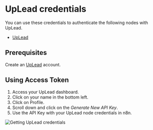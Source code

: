 # UpLead credentials

You can use these credentials to authenticate the following nodes with UpLead.

- [UpLead](/integrations/builtin/app-nodes/n8n-nodes-base.uplead/)

## Prerequisites

Create an [UpLead](https://uplead.com/) account.

## Using Access Token

1. Access your UpLead dashboard.
2. Click on your name in the bottom left.
3. Click on Profile.
4. Scroll down and click on the *Generate New API Key*.
5. Use the API Key with your UpLead node credentials in n8n.

![Getting UpLead credentials](/_images/integrations/builtin/credentials/uplead/using-access-token.gif)

